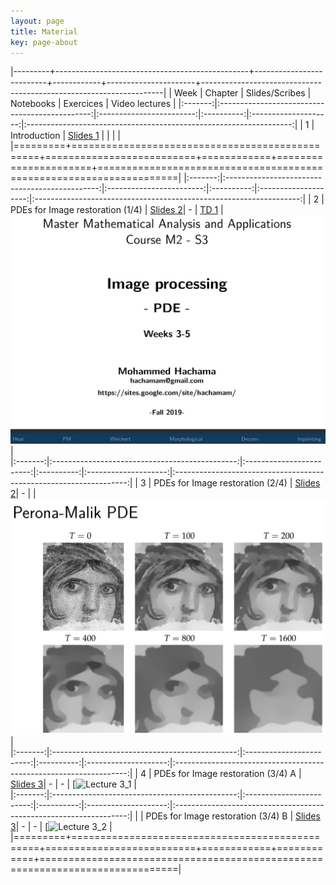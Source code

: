 ```yaml
---
layout: page
title: Material
key: page-about
---
```

 

|---------+------------------------------------------------+--------------------------+------------+----------------------+--------------------------------------------------------------------|
| Week    |          Chapter                               | Slides/Scribes           | Notebooks  |  Exercices           |    Video lectures                                                  |
|:-------:|:----------------------------------------------:|:------------------------:|:----------:|:--------------------:|:------------------------------------------------------------------:|
|   1     | Introduction                                   | [Slides 1](slides#pde)   |            |                      |                                                                    |
|=========+================================================+==========================+============+======================+====================================================================|
|:-------:|:----------------------------------------------:|:------------------------:|:----------:|:--------------------:|:------------------------------------------------------------------:|
|  2      | PDEs for Image restoration (1/4)               | [Slides 2](slides#pde1_2)|      -     |  [TD 1](td/TD1.pdf)  |   [![Lecture 1](lect/lect1.png)](https://youtu.be/P0OFsGGyGic)     |    
|:-------:|:----------------------------------------------:|:------------------------:|:----------:|:--------------------:|:------------------------------------------------------------------:|
|  3      | PDEs for Image restoration (2/4)               | [Slides 2](slides#pde1_2)|      -     |                      |   [![Lecture 2](lect/lect2.png)](https://youtu.be/ho2bTLiGmtc?feature=shared)     |    
|:-------:|:----------------------------------------------:|:------------------------:|:----------:|:--------------------:|:------------------------------------------------------------------:|
|  4      | PDEs for Image restoration (3/4)  A            | [Slides 3](slides#pde1_2)|      -     |           -          |   [![Lecture 3_1](https://www.youtube.com/watch?v=kcx62MLB28Q)     |    
|:-------:|:----------------------------------------------:|:------------------------:|:----------:|:--------------------:|:------------------------------------------------------------------:|
|         | PDEs for Image restoration (3/4)  B            | [Slides 3](slides#pde1_2)|      -     |           -          |   [![Lecture 3_2](https://www.youtube.com/watch?v=327FhLrdJvE)     |    
|=========+================================================+==========================+============+============+==============================================================================|

<!-- 

|---------+------------------------------------------------+--------------------------+------------+----------------------+--------------------------|
| Week    |          Chapter                               | Slides/Scribes           | Notebooks  |  Exercices           |    Video lectures        |
|:-------:|:----------------------------------------------:|:------------------------:|:----------:|:--------------------:|:------------------------:|
|   1     | Introduction                                   |             -            |            |                      |                          |
|=========+================================================+==========================+============+======================+==========================|
|:-------:|:----------------------------------------------:|:------------------------:|:----------:|:--------------------:|:------------------------:|
|  2,3    | PDEs (1/2)                                     | [Slides 2](slides#)      |      -     |  [TD 1](td/TD1.pdf)  |   [![Lecture 1](lect/lect1.png)](https://youtu.be/P0OFsGGyGic) |      
|:-------:|:----------------------------------------------:|:------------------------:|:----------:|:--------------------:|:----------:|
|:-------:|:----------------------------------------------:|:------------------------:|:----------:|:----------:|:----------:|
|  4,5,6  | PDEs (2/2): Image restoration                  | [Slides 3](slides#)      |      -     |            |            |
|=========+================================================+==========================+============+============+============|
|   7     | Variational calculus (1/2)                     | [Slides 4](slides#)      |      -     |            |            |
|:-------:|:----------------------------------------------:|:------------------------:|:----------:|:----------:|:----------:|
|  8,9-10 | Variational calculus (2/2): Image restoration  | [Slides 5](slides#)      |      -     |            |            |
|=========+================================================+==========================+============+============+============|
| 11-12   | Image segmentation                             | [Slides 6](slides#)      |      -     |            |            |
|=========+================================================+==========================+============+============+============|



|---------+------------------------------------------------+--------------------------+------------+------------|
| Week    |          Chapter                               | Slides/Scribes           | Notebooks  |  Exercices |
|:-------:|:----------------------------------------------:|:------------------------:|:----------:|:----------:|
|   1     | Introduction                                   | [Slides 1](slides#intro) |      -     | [TD 1](td/TD1.pdf)|
|=========+================================================+==========================+============+============|
|:-------:|:----------------------------------------------:|:------------------------:|:----------:|:----------:|
|  2-3    | Mathematical tools                             | [Slides 2](slides#)      |      -     | [TD 2](td/TD2.pdf)|
|:-------:|:----------------------------------------------:|:------------------------:|:----------:|:----------:|
|  4-5    | PDEs (1/2)                                     | [Slides 3](slides#)      |      -     |            |
|:-------:|:----------------------------------------------:|:------------------------:|:----------:|:----------:|
|  6-7    | PDEs (2/2): Image restoration                  | [Slides 4](slides#)      |      -     |            |
|=========+================================================+==========================+============+============|
|   8     | Variational calculus (1/2)                     | [Slides 5](slides#)      |      -     |            |
|:-------:|:----------------------------------------------:|:------------------------:|:----------:|:----------:|
|  9-10   | Variational calculus (2/2): Image restoration  | [Slides 6](slides#)      |      -     |            |
|=========+================================================+==========================+============+============|
| 11-12   | Image segmentation                             | [Slides 8](slides#)      |      -     |            |
|=========+================================================+==========================+============+============| -->
